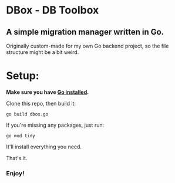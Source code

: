# DBox - DB Toolbox
## A simple migration manager written in Go.

Originally custom-made for my own Go backend project, so the file structure might be a bit weird.

# Setup:
**Make sure you have [Go installed](https://go.dev/doc/install).**

Clone this repo, then build it:
```
go build dbox.go
```
If you're missing any packages, just run:
```
go mod tidy
```
It'll install everything you need.

That's it.

### **Enjoy!**
